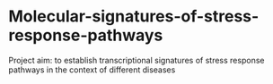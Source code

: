 # Molecular-signatures-of-stress-response-pathways

Project aim: to establish transcriptional signatures of stress response pathways in the context of different diseases


